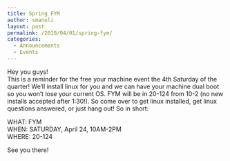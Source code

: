 ```yaml
---
title: Spring FYM
author: smanoli
layout: post
permalink: /2010/04/01/spring-fym/
categories:
  - Announcements
  - Events
---
```

Hey you guys!  
This is a reminder for the free your machine event the 4th Saturday of the quarter! We’ll install linux for you and we can have your machine dual boot so you won’t lose your current OS. FYM will be in 20-124 from 10-2 (no new installs accepted after 1:30!). So come over to get linux installed, get linux questions answered, or just hang out! So in short:

WHAT: FYM  
WHEN: SATURDAY, April 24, 10AM-2PM  
WHERE: 20-124

See you there!